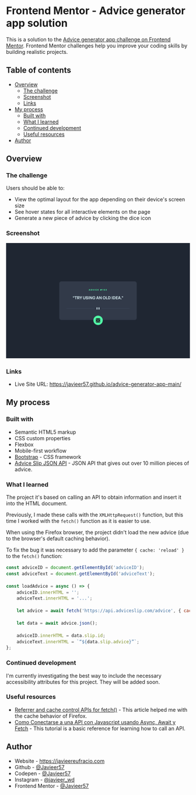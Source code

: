 # Frontend Mentor - Advice generator app solution

This is a solution to the [Advice generator app challenge on Frontend Mentor](https://www.frontendmentor.io/challenges/advice-generator-app-QdUG-13db). Frontend Mentor challenges help you improve your coding skills by building realistic projects.

## Table of contents

-   [Overview](#overview)
    -   [The challenge](#the-challenge)
    -   [Screenshot](#screenshot)
    -   [Links](#links)
-   [My process](#my-process)
    -   [Built with](#built-with)
    -   [What I learned](#what-i-learned)
    -   [Continued development](#continued-development)
    -   [Useful resources](#useful-resources)
-   [Author](#author)

## Overview

### The challenge

Users should be able to:

-   View the optimal layout for the app depending on their device's screen size
-   See hover states for all interactive elements on the page
-   Generate a new piece of advice by clicking the dice icon

### Screenshot

![](./screenshot.png)

### Links

-   Live Site URL: https://javieer57.github.io/advice-generator-app-main/

## My process

### Built with

-   Semantic HTML5 markup
-   CSS custom properties
-   Flexbox
-   Mobile-first workflow
-   [Bootstrap](https://getbootstrap.com/) - CSS framework
-   [Advice Slip JSON API](https://api.adviceslip.com/) - JSON API that gives out over 10 million pieces of advice.

### What I learned

The project it's based on calling an API to obtain information and insert it into the HTML document.

Previously, I made these calls with the `XMLHttpRequest()` function, but this time I worked with the `fetch()` function as it is easier to use.

When using the Firefox browser, the project didn't load the new advice (due to the browser's default caching behavior).

To fix the bug it was necessary to add the parameter `{ cache: 'reload' }` to the `fetch()` function:

```js
const adviceID = document.getElementById('adviceID');
const adviceText = document.getElementById('adviceText');

const loadAdvice = async () => {
	adviceID.innerHTML = '';
	adviceText.innerHTML = '...';

	let advice = await fetch('https://api.adviceslip.com/advice', { cache: 'reload' });

	let data = await advice.json();

	adviceID.innerHTML = data.slip.id;
	adviceText.innerHTML = `“${data.slip.advice}”`;
};
```

### Continued development

I'm currently investigating the best way to include the necessary accessibility attributes for this project. They will be added soon.

### Useful resources

-   [Referrer and cache control APIs for fetch()](https://hacks.mozilla.org/2016/03/referrer-and-cache-control-apis-for-fetch/) - This article helped me with the cache behavior of Firefox.
-   [Como Conectarse a una API con Javascript usando Async, Await y Fetch](https://www.youtube.com/watch?v=PNr8-JDMinU) - This tutorial is a basic reference for learning how to call an API.

## Author

-   Website - https://javieereufracio.com
-   Github - [@Javieer57](https://github.com/Javieer57)
-   Codepen - [@Javieer57](https://codepen.io/Javieer57)
-   Instagram - [@javieer_wd](https://www.instagram.com/javieer_wd/)
-   Frontend Mentor - [@Javieer57](https://www.frontendmentor.io/profile/Javieer57)
